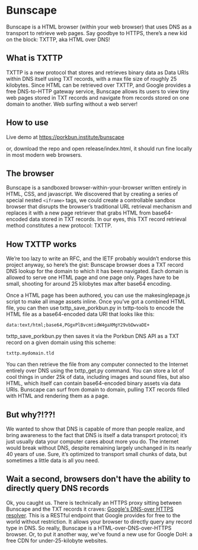 # Bunscape
Bunscape is a HTML browser (within your web browser) that uses DNS as a transport to retrieve web pages. Say goodbye to HTTPS, there’s a new kid on the block: TXTTP, aka HTML over DNS!

## What is TXTTP
TXTTP is a new protocol that stores and retrieves binary data as Data URIs within DNS itself using TXT records, with a max file size of roughly 25 kilobytes. Since HTML can be retrieved over TXTTP, and Google provides a free DNS-to-HTTP gateway service, Bunscape allows its users to view tiny web pages stored in TXT records and navigate from records stored on one domain to another. Web surfing without a web server!
    
## How to use

Live demo at https://porkbun.institute/bunscape

or, download the repo and open release/index.html, it should run fine locally in most modern web browsers.


## The browser
Bunscape is a sandboxed browser-within-your-browser written entirely in HTML, CSS, and javascript. We discovered that by creating a series of special nested `<iframe>` tags, we could create a controllable sandbox browser that disrupts the browser’s traditional URL retrieval mechanism and replaces it with a new page retriever that grabs HTML from base64-encoded data stored in TXT records. In our eyes, this TXT record retrieval method constitutes a new protocol: TXTTP.

  

## How TXTTP works
We’re too lazy to write an RFC, and the IETF probably wouldn’t endorse this project anyway, so here’s the gist: Bunscape browser does a TXT record DNS lookup for the domain to which it has been navigated. Each domain is allowed to serve one HTML page and one page only. Pages have to be small, shooting for around 25 kilobytes max after base64 encoding.

Once a HTML page has been authored, you can use the makesinglepage.js script to make all image assets inline. Once you’ve got a combined HTML file, you can then use txttp_save_porkbun.py in txttp-tools to encode the HTML file as a base64-encoded data URI that looks like this: 

	data:text/html;base64,PGgxPlBvcmtidW4gaXMgY29vbDwvaDE+

txttp_save_porkbun.py then saves it via the Porkbun DNS API as a TXT record on a given domain using this scheme:

  
    txttp.mydomain.tld

  
You can then retrieve the file from any computer connected to the Internet entirely over DNS using the txttp_get.py command. You can store a lot of cool things in under 25k of data, including images and sound files, but also HTML, which itself can contain base64-encoded binary assets via data URIs. Bunscape can surf from domain to domain, pulling TXT records filled with HTML and rendering them as a page.
  

## But why?!??!

We wanted to show that DNS is capable of more than people realize, and bring awareness to the fact that DNS is itself a data transport protocol; it’s just usually data your computer cares about more you do. The internet would break without DNS, despite remaining largely unchanged in its nearly 40 years of use. Sure, it’s optimized to transport small chunks of data, but sometimes a little data is all you need.

## Wait a second, browsers don't have the ability to directly query DNS records
Ok, you caught us. There is technically an HTTPS proxy sitting between Bunscape and the TXT records it craves: [Google's DNS-over HTTPS resolver](https://developers.google.com/speed/public-dns/docs/doh). This is a RESTful endpoint that Google provides for free to the world without restriction. It allows your browser to directly query any record type in DNS. So really, Bunscape is a HTML-over-DNS-over-HTTPS browser. Or, to put it another way, we've found a new use for Google DoH: a free CDN for under-25-kilobyte websites.